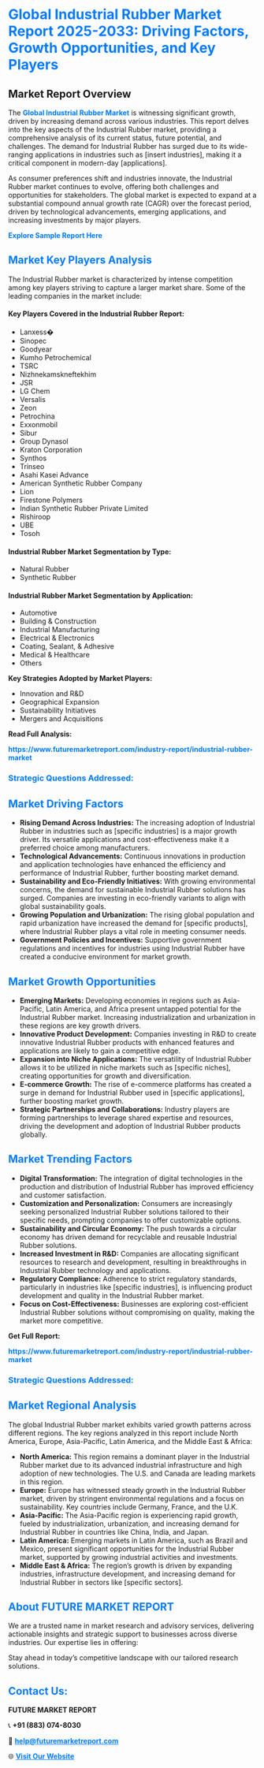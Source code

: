 <h1 style="color: #007BFF;">Global Industrial Rubber Market Report 2025-2033: Driving Factors, Growth Opportunities, and Key Players</h1>

<section id="overview">
<h2>Market Report Overview</h2>
<p>The <a href="https://www.futuremarketreport.com/industry-report/industrial-rubber-market" style="color: #007BFF; text-decoration: none;"><strong>Global Industrial Rubber Market</strong></a> is witnessing significant growth, driven by increasing demand across various industries. This report delves into the key aspects of the Industrial Rubber market, providing a comprehensive analysis of its current status, future potential, and challenges. The demand for Industrial Rubber has surged due to its wide-ranging applications in industries such as [insert industries], making it a critical component in modern-day [applications].</p>
<p>As consumer preferences shift and industries innovate, the Industrial Rubber market continues to evolve, offering both challenges and opportunities for stakeholders. The global market is expected to expand at a substantial compound annual growth rate (CAGR) over the forecast period, driven by technological advancements, emerging applications, and increasing investments by major players.</p>
</section>

<section id="overview">
<p><a href="https://www.futuremarketreport.com/request-sample/reportId=104218" style="color: #007BFF; text-decoration: none;"><strong>Explore Sample Report Here</strong></a></p>
</section>

<section id="key-players">
<h2 style="color: #007BFF;">Market Key Players Analysis</h2>
<p>The Industrial Rubber market is characterized by intense competition among key players striving to capture a larger market share. Some of the leading companies in the market include:</p>
<h4>Key Players Covered in the Industrial Rubber Report:</h4>
<ul><li>Lanxess�</li><li>Sinopec</li><li>Goodyear</li><li>Kumho Petrochemical</li><li>TSRC</li><li>Nizhnekamskneftekhim</li><li>JSR</li><li>LG Chem</li><li>Versalis</li><li>Zeon</li><li>Petrochina</li><li>Exxonmobil</li><li>Sibur</li><li>Group Dynasol</li><li>Kraton Corporation</li><li>Synthos</li><li>Trinseo</li><li>Asahi Kasei Advance</li><li>American Synthetic Rubber Company</li><li>Lion</li><li>Firestone Polymers</li><li>Indian Synthetic Rubber Private Limited</li><li>Rishiroop</li><li>UBE</li><li>Tosoh</li></ul>
<h4>Industrial Rubber Market Segmentation by Type:</h4>
<ul><li>Natural Rubber</li><li>Synthetic Rubber</li></ul>

<h4>Industrial Rubber Market Segmentation by Application:</h4>
<ul><li>Automotive</li><li>Building &amp; Construction</li><li>Industrial Manufacturing</li><li>Electrical &amp; Electronics</li><li>Coating, Sealant, &amp; Adhesive</li><li>Medical &amp; Healthcare</li><li>Others</li></ul>
<p><strong>Key Strategies Adopted by Market Players:</strong></p>
<ul>
<li>Innovation and R&D</li>
<li>Geographical Expansion</li>
<li>Sustainability Initiatives</li>
<li>Mergers and Acquisitions</li>
</ul>
</section>

<section>
<p><strong>Read Full Analysis: </strong></p><a href="https://www.futuremarketreport.com/industry-report/industrial-rubber-market" style="color: #007BFF; text-decoration: none;"><strong>https://www.futuremarketreport.com/industry-report/industrial-rubber-market</strong></a>
<h3 style="color: #007BFF;">Strategic Questions Addressed:</h3>
</section>

<section id="driving-factors">
<h2 style="color: #007BFF;">Market Driving Factors</h2>
<ul>
<li><strong>Rising Demand Across Industries:</strong> The increasing adoption of Industrial Rubber in industries such as [specific industries] is a major growth driver. Its versatile applications and cost-effectiveness make it a preferred choice among manufacturers.</li>
<li><strong>Technological Advancements:</strong> Continuous innovations in production and application technologies have enhanced the efficiency and performance of Industrial Rubber, further boosting market demand.</li>
<li><strong>Sustainability and Eco-Friendly Initiatives:</strong> With growing environmental concerns, the demand for sustainable Industrial Rubber solutions has surged. Companies are investing in eco-friendly variants to align with global sustainability goals.</li>
<li><strong>Growing Population and Urbanization:</strong> The rising global population and rapid urbanization have increased the demand for [specific products], where Industrial Rubber plays a vital role in meeting consumer needs.</li>
<li><strong>Government Policies and Incentives:</strong> Supportive government regulations and incentives for industries using Industrial Rubber have created a conducive environment for market growth.</li>
</ul>
</section>

<section id="growth-opportunities">
<h2 style="color: #007BFF;">Market Growth Opportunities</h2>
<ul>
<li><strong>Emerging Markets:</strong> Developing economies in regions such as Asia-Pacific, Latin America, and Africa present untapped potential for the Industrial Rubber market. Increasing industrialization and urbanization in these regions are key growth drivers.</li>
<li><strong>Innovative Product Development:</strong> Companies investing in R&D to create innovative Industrial Rubber products with enhanced features and applications are likely to gain a competitive edge.</li>
<li><strong>Expansion into Niche Applications:</strong> The versatility of Industrial Rubber allows it to be utilized in niche markets such as [specific niches], creating opportunities for growth and diversification.</li>
<li><strong>E-commerce Growth:</strong> The rise of e-commerce platforms has created a surge in demand for Industrial Rubber used in [specific applications], further boosting market growth.</li>
<li><strong>Strategic Partnerships and Collaborations:</strong> Industry players are forming partnerships to leverage shared expertise and resources, driving the development and adoption of Industrial Rubber products globally.</li>
</ul>
</section>

<section id="trending-factors">
<h2 style="color: #007BFF;">Market Trending Factors</h2>
<ul>
<li><strong>Digital Transformation:</strong> The integration of digital technologies in the production and distribution of Industrial Rubber has improved efficiency and customer satisfaction.</li>
<li><strong>Customization and Personalization:</strong> Consumers are increasingly seeking personalized Industrial Rubber solutions tailored to their specific needs, prompting companies to offer customizable options.</li>
<li><strong>Sustainability and Circular Economy:</strong> The push towards a circular economy has driven demand for recyclable and reusable Industrial Rubber solutions.</li>
<li><strong>Increased Investment in R&D:</strong> Companies are allocating significant resources to research and development, resulting in breakthroughs in Industrial Rubber technology and applications.</li>
<li><strong>Regulatory Compliance:</strong> Adherence to strict regulatory standards, particularly in industries like [specific industries], is influencing product development and quality in the Industrial Rubber market.</li>
<li><strong>Focus on Cost-Effectiveness:</strong> Businesses are exploring cost-efficient Industrial Rubber solutions without compromising on quality, making the market more competitive.</li>
</ul>
</section>

<section>
<p><strong>Get Full Report: </strong></p><a href="https://www.futuremarketreport.com/industry-report/industrial-rubber-market" style="color: #007BFF; text-decoration: none;"><strong>https://www.futuremarketreport.com/industry-report/industrial-rubber-market</strong></a>
<h3 style="color: #007BFF;">Strategic Questions Addressed:</h3>
</section>


<section id="regional-analysis">
<h2 style="color: #007BFF;">Market Regional Analysis</h2>
<p>The global Industrial Rubber market exhibits varied growth patterns across different regions. The key regions analyzed in this report include North America, Europe, Asia-Pacific, Latin America, and the Middle East & Africa:</p>
<ul>
<li><strong>North America:</strong> This region remains a dominant player in the Industrial Rubber market due to its advanced industrial infrastructure and high adoption of new technologies. The U.S. and Canada are leading markets in this region.</li>
<li><strong>Europe:</strong> Europe has witnessed steady growth in the Industrial Rubber market, driven by stringent environmental regulations and a focus on sustainability. Key countries include Germany, France, and the U.K.</li>
<li><strong>Asia-Pacific:</strong> The Asia-Pacific region is experiencing rapid growth, fueled by industrialization, urbanization, and increasing demand for Industrial Rubber in countries like China, India, and Japan.</li>
<li><strong>Latin America:</strong> Emerging markets in Latin America, such as Brazil and Mexico, present significant opportunities for the Industrial Rubber market, supported by growing industrial activities and investments.</li>
<li><strong>Middle East & Africa:</strong> The region’s growth is driven by expanding industries, infrastructure development, and increasing demand for Industrial Rubber in sectors like [specific sectors].</li>
</ul>
</section>

<footer>
<h2 style="color: #007BFF;">About FUTURE MARKET REPORT</h2>
<p>We are a trusted name in market research and advisory services, delivering actionable insights and strategic support to businesses across diverse industries. Our expertise lies in offering:</p>

<p>Stay ahead in today’s competitive landscape with our tailored research solutions.</p>

<h2 style="color: #007BFF;">Contact Us:</h2>
<p><strong>FUTURE MARKET REPORT</strong></p>
<p>📞 <strong>+91 (883) 074-8030</strong></p>
<p>📧 <strong><a href="mailto:help@futuremarketreport.com" style="color: #007BFF;">help@futuremarketreport.com</a></strong></p>
<p>🌐 <strong><a href="https://www.futuremarketreport.com/" style="color: #007BFF;">Visit Our Website</a></strong></p>
</footer>